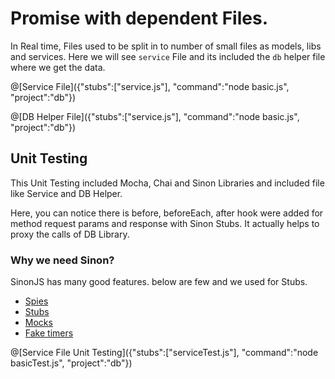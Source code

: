 # Promise with dependent Files.
In Real time, Files used to be split in to number of small files as models, libs and services. Here we will see `service` File and its included the `db` helper file where we get the data.

@[Service File]({"stubs":["service.js"], "command":"node basic.js", "project":"db"})

@[DB Helper File]({"stubs":["service.js"], "command":"node basic.js", "project":"db"})

## Unit Testing
This Unit Testing included Mocha, Chai and Sinon Libraries and included file like Service and DB Helper.

Here, you can notice there is before, beforeEach, after hook were added for method request params and response with Sinon Stubs. It actually helps to proxy the calls of DB Library.

### Why we need Sinon?
SinonJS has many good features. below are few and we used for Stubs.

- [Spies](http://sinonjs.org/releases/v4.1.3/spies)
- [Stubs](http://sinonjs.org/releases/v4.1.3/stubs)
- [Mocks](http://sinonjs.org/releases/v4.1.3/mocks)
- [Fake timers](http://sinonjs.org/releases/v4.1.3/fake-timers)

@[Service File Unit Testing]({"stubs":["serviceTest.js"], "command":"node basicTest.js", "project":"db"})
